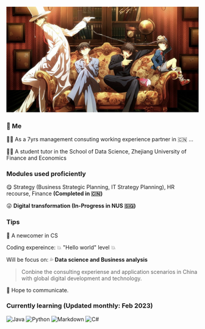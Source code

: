 ![front](/tem_pic/front_pic.png)

### :rainbow: Me
:farmer: As a 7yrs management consuting working experience partner in :cn: ...

:teacher: A student tutor in the School of Data Science, Zhejiang University of Finance and Economics

### Modules used proficiently
:yum: Strategy (Business Strategic Planning, IT Strategy Planning), HR recourse, Finance **(Completed in :cn:)**

:stuck_out_tongue_winking_eye: **Digital transformation (In-Progress in NUS :singapore:)**

### Tips
:100: A newcomer in CS

Coding expereince: :boom: "Hello world" level :boom:

Will be focus on: :sweat_drops:	**Data science and Business analysis**

  > Conbine the consulting experiense and application scenarios in China with global digital development and technology.

:cake:	Hope to communicate.

### Currently learning (Updated monthly: Feb 2023)
![Java](https://img.shields.io/badge/Java-F7DF1E?style=for-the-badge&logo=javascript&logoColor=white)
![Python](https://img.shields.io/badge/Python-239120?style=for-the-badge&logo=python&logoColor=white)
![Markdown](https://img.shields.io/badge/Markdown-000000?style=for-the-badge&logo=markdown&logoColor=white)
![C#](https://img.shields.io/badge/C%23-0078D4?style=for-the-badge&logo=visual%20studio%20code&logoColor=white)
